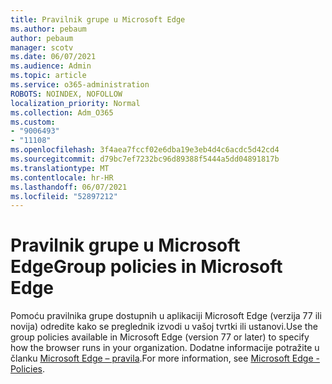 ```yaml
---
title: Pravilnik grupe u Microsoft Edge
ms.author: pebaum
author: pebaum
manager: scotv
ms.date: 06/07/2021
ms.audience: Admin
ms.topic: article
ms.service: o365-administration
ROBOTS: NOINDEX, NOFOLLOW
localization_priority: Normal
ms.collection: Adm_O365
ms.custom:
- "9006493"
- "11108"
ms.openlocfilehash: 3f4aea7fccf02e6dba19e3eb4d4c6acdc5d42cd4
ms.sourcegitcommit: d79bc7ef7232bc96d89388f5444a5dd04891817b
ms.translationtype: MT
ms.contentlocale: hr-HR
ms.lasthandoff: 06/07/2021
ms.locfileid: "52897212"
---
```

# <a name="group-policies-in-microsoft-edge"></a><span data-ttu-id="02245-102">Pravilnik grupe u Microsoft Edge</span><span class="sxs-lookup"><span data-stu-id="02245-102">Group policies in Microsoft Edge</span></span>

<span data-ttu-id="02245-103">Pomoću pravilnika grupe dostupnih u aplikaciji Microsoft Edge (verzija 77 ili novija) odredite kako se preglednik izvodi u vašoj tvrtki ili ustanovi.</span><span class="sxs-lookup"><span data-stu-id="02245-103">Use the group policies available in Microsoft Edge (version 77 or later) to specify how the browser runs in your organization.</span></span> <span data-ttu-id="02245-104">Dodatne informacije potražite u članku [Microsoft Edge – pravila](/deployedge/microsoft-edge-policies#available-policies).</span><span class="sxs-lookup"><span data-stu-id="02245-104">For more information, see [Microsoft Edge - Policies](/deployedge/microsoft-edge-policies#available-policies).</span></span>